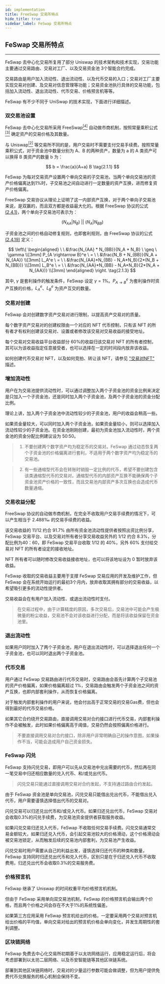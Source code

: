 ```yaml
---
id: implementation
title: FreeSwap 交易所特点 
hide_title: true
sidebar_label: FeSwap 交易所特点
---
```


## <span className="title"> FeSwap 交易所特点 </span>

__________________

FeSwap 去中心化交易所复用了部分 Uniswap 的技术架构和技术实现，交易功能主要通过交易路由、交易对工厂、以及交易资金池 3个智能合约完成。

交易路由是用户加入流动性、退出流动性、以及代币交易的入口；交易对工厂主要实现交易对创建、及交易对信息管理等功能；交易资金池执行具体的交易功能，包括加入流动性、退出流动性、代币交易、价格预言机等等。

FeSwap 有不少不同于 UniSwap 的技术实现，下面进行详细描述。
	
### <span className="title"> 双交易池设置 </span> 

FeSwap 去中心化交易所采用 FreeSwap[<sup>[4]</sup>](Reference.md) 自动做市商机制，按照常量乘积公式[<sup>[3]</sup>](Reference.md) 确定资产的交易价格及其数量。

与 Uniswap[<sup>[2]</sup>](Reference.md) 等交易所不同的是，用户交易时不需要支付交易手续费。按照常量乘积公式，对于资金池中数量分别为 A、B 的两种资产，数量为 a 的 A 类资产可以换得 B 类资产的数量 b 为：

$$
    b = \frac{a}{A+a} B \tag{2.1.1} 
$$

FeSwap 为每对交易资产设置两个单向交易的子交易池，当两个单向交易池的资产价格偏离达到1%时，子交易池之间自动进行一定数量的资产互换，进而修复资产价格偏离。

FreeSwap 交易协议从理论上证明了这一内部资产互换，对于两个单向子交易池来说，是双赢的，而且双方都是收益最大化的。根据 FreeSwap 协议的公式 [(2.4.1)](/docs/FreeSwap/protocol#formula_2_4_1)，两个单向子交易池可表示为：

$$
    ( N_{AA} | N_B)\ || \ (N_A | N_{BB} ) \tag{2.1.2}
$$

子资金池之间的价格自动修复规则，也即套利规则，由 FreeSwap 协议的公式 [(2.4.19)](/docs/FreeSwap/protocol#formula_2_4_19) 定义：

$$
    \left\{ \begin{aligned} 
    \ \ &\frac{N_{AA} * N_{BB}}{N_A * N_B} \ \geq \ \gamma \\[3mm]
    P_{A \rightarrow B}^e \ = \ \ &\frac{N_B + N_{BB}}{N_A + N_{AA}} \\[3mm]
    L_A^e \ = \ \ &\frac{N_{AA}*N_{BB} - N_A*N_B}{2*(N_B + N_{BB})}  \\[3mm]
    L_B^e \ = \ \ &\frac{N_{AA}*N_{BB} - N_A*N_B}{2*(N_A + N_{AA})}  \\[3mm]
    \end{aligned} \right. \tag{2.1.3} 
$$ 

其中, $\gamma$ 是套利操作的触发条件，FeSwap 设定 $\gamma=1\%$。$P_{A \rightarrow B}^e$ 为套利操作时资产互换的价格，$L_A^e$、$L_B^e$ 为资产互交的数量。

### <span className="title"> 交易对创建 </span> 

FeSwap 会对创建数字资产交易对进行限制，以提高资产交易对的质量。

每个数字资产交易对的创建权限由一个对应的 NFT 代币控制，只有该 NFT 的所有者才有权利创建该交易对、设置或者修改该交易对交易收益的接受地址。

每个交易对交易收益平台收益部分 60%的收益归该交易对 NFT 的所有者控制，其可以为该收益指定任意接受者，也可以选择在一定的时间段内放弃该收益。

如何创建代币交易对 NFT，以及如何竞拍、转让该 NFT，请参见 ["交易对NFT"](NFT.md) 描述。

### <span className="title"> 增加流动性 </span>  

用户在为交易池提供流动性时，可以通过调整加入两个子资金池的资金比例来决定是只加入一个子资金池，还是同时加入两个子资金池，及两个子资金池的资金分配比例。

理论上讲，加入两个子资金池中流动性较少的子资金池，用户的收益会稍高一些。

如果资金量较大，可以同时加入两个子资金池，如果资金量较小，则可以选择加入流动性较少的子资金池。在资金池刚刚创建，最初为资金池加入流动性时，两个资金池的资金分配比例建议设为 50:50。

> 1. 不要创建两个数字资产均为稳定币的交易对。FeSwap 通过动态恢复两个子资金池的价格偏离进行套利，不适用于两个数字资产均为稳定币的交易池。

> 2. 有一些通缩型代币会在转账时销毁一定比例的代币，希望不要创建包含该类通缩型代币的交易对。通缩型代币的内部资产互换不能确保两个子资金池资产价格的一致性，而且交易池内部资产多次互换也会造成代币数量通缩。

### <span className="title"> 交易收益分配 </span> 

FreeSwap 协议的自动做市商机制，在完全不收取用户交易手续费的情况下，可以产生相当于 2.488‰ 的交易手续费的收益。

该交易收益的 11/12 约合 91.7% 由所有资金池流动性提供者按照出资比例分享，FeSwap 交易平台、以及交易对所有者分享交易收益另外的 1/12 约合 8.3%，分配比例为40：60，即 FeSwap 交易平台收取 1/12 的 40%，另外 60% 支付给交易对 NFT 的所有者设定的接收地址。

NFT 所有者可以随时修改交易收益接收地址，也可以将该地址设为 0 暂时放弃该收益。

FeSwap 收取的交易收益主要用于支撑 FeSwap 交易应用的开发及维护工作，但 FeSwap 会在系统开始运行的最初3个月内，放弃收取其拥有部分的交易收益，以希望吸引更多的流动性提供者。

交易收益会在有用户加入流动性、或退出流动性时支付。

> 在交易过程中，由于计算精度的原因，多次交易后，交易池中可能会产生极微量的粉尘收益，交易池不会对该收益进行分配，而是将该收益保留在资金池里。

### <span className="title"> 退出流动性 </span>  

如果用户同时加入了两个子资金池，用户在退出流动性时，可以选择退出任何一个子资金池，也可以同时退出两个子资金池。

### <span className="title"> 代币交易 </span> 

用户通过 FeSwap 交易路由进行代币交易时，交易路由会首先计算两个子交易池的资产价格偏离，如果价格偏离超过 1%，交易路由会触发两个子资金池之间的资产互换，也即内部套利操作，从而恢复价格偏离。

对于触发内部套利操作的用户来说，他会付出高于正常交易的交易Gas费，但也会得到最好的代币交易价格。

如果其它合约绕开交易路由，直接调用交易对合约接口进行代币交易，内部套利操作不会被触发，此时如果价格偏离高于阈值，交易仍然会按照偏离价格进行。

> 不要直接调用交易对合约接口，除非用户非常明确自己的操作意图，如果操作不当，可能会造成用户自己资金损失。


### <span className="title"> FeSwap 闪兑 </span> 

FeSwap 支持闪兑交易，即用户可以先从交易池中兑出需要的代币，然后再在同一笔交易中归还相应数量的兑入代币、和/或兑出代币。

> 闪兑交易只能通过直接调用交易对合约发起，不支持通过路由合约发起。

由于 FeSwap 资金池是单向交易池，闪兑交易只能借出兑出代币，不能借出兑入代币，用户需要谨慎选择借出代币的交易对。

闪兑交易可以归还兑出代币和/或兑入代币。如果归还兑出代币，FeSwap 交易对会收取0.3%的闪兑手续费，为交易池资金提供者获取服务收益。

如果闪兑交易归还兑入代币，FeSwap 不收取任何交易手续费。闪兑交易通常交易金额较大，如果归还兑入代币，会引起交易池较大的价格滑动，这个价格滑动会被交易池锁定，从而触发后续的交易池内部套利，为交易池产生收益。

闪兑交易时用户需要从自己的利益出发，谨慎选择归还代币的种类和数量，FeSwap 支持同时归还兑出代币和兑入代币，区别只是在于归还兑入代币不收取费用，归还兑出代币会收取0.3%的交易服务费。

### <span className="title"> 价格预言机 </span> 

FeSwap 继承了 Uniswap 的时间权重平均价格预言机机制。

但由于 FeSwap 采用单向双交易池机制，FeSwap 的价格预言机会输出两个价格，而且两个价格之间会存在不大于1%的系统性偏差。

如果第三方应用采用 FeSwap 预言机给出的价格，一定要采用两个交易对预言机给出价格的平均值，单向交易对给出的预言机价格会单向变化，并发生周期性的套利调整。

### <span className="title"> 区块链网络 </span> 

FeSwap 免费去中心化交易所初期基于以太坊网络运行，应用稳定运行后，将会考虑部署到以太坊二层网络、以及币安智能链等其他区块链系统。

部署到其他区块链网络时，交易对的少量运行参数可能会做调整，但为用户提供免费代币兑换服务的核心机制会保持不变。